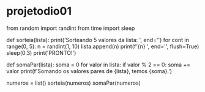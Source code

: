 # projetodio01
from random import randint
from time import sleep


def sorteia(lista):
    print('Sorteando 5 valores da lista: ', end='')
    for cont in range(0, 5):
        n = randint(1, 10)
        lista.append(n)
        print(f'{n} ', end='', flush=True)
        sleep(0.3)
    print('PRONTO!')


def somaPar(lista):
    soma = 0
    for valor in lista:
        if valor % 2 == 0:
            soma += valor
    print(f'Somando os valores pares de {lista}, temos {soma}.')


numeros = list()
sorteia(numeros)
somaPar(numeros)

